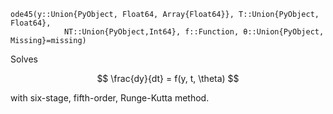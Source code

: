 ```
ode45(y::Union{PyObject, Float64, Array{Float64}}, T::Union{PyObject, Float64}, 
            NT::Union{PyObject,Int64}, f::Function, θ::Union{PyObject, Missing}=missing)
```

Solves 

$$
\frac{dy}{dt} = f(y, t, \theta)
$$

with six-stage, fifth-order, Runge-Kutta method.
